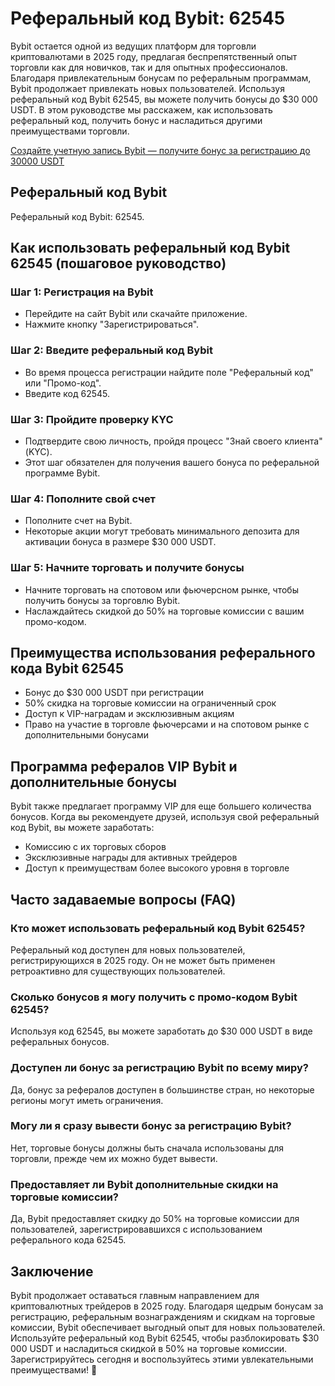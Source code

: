 <h1>Реферальный код Bybit: 62545</h1>
<p>Bybit остается одной из ведущих платформ для торговли криптовалютами в 2025 году, предлагая беспрепятственный опыт торговли как для новичков, так и для опытных профессионалов. Благодаря привлекательным бонусам по реферальным программам, Bybit продолжает привлекать новых пользователей. Используя реферальный код Bybit 62545, вы можете получить бонусы до $30 000 USDT. В этом руководстве мы расскажем, как использовать реферальный код, получить бонус и насладиться другими преимуществами торговли.</p>

<a href="https://partner.bybit.com/b/62545" target="_blank">Создайте учетную запись Bybit — получите бонус за регистрацию до 30000 USDT</a>

<h2>Реферальный код Bybit</h2>
<p>Реферальный код Bybit: 62545.</p>

<h2>Как использовать реферальный код Bybit 62545 (пошаговое руководство)</h2>
<h3>Шаг 1: Регистрация на Bybit</h3>
<ul>
      <li>Перейдите на сайт Bybit или скачайте приложение.</li>
      <li>Нажмите кнопку "Зарегистрироваться".</li>
</ul>
    
<h3>Шаг 2: Введите реферальный код Bybit</h3>
<ul>
      <li>Во время процесса регистрации найдите поле "Реферальный код" или "Промо-код".</li>
      <li>Введите код 62545.</li>
</ul>

<h3>Шаг 3: Пройдите проверку KYC</h3>
<ul>
      <li>Подтвердите свою личность, пройдя процесс "Знай своего клиента" (KYC).</li>
      <li>Этот шаг обязателен для получения вашего бонуса по реферальной программе Bybit.</li>
</ul>

<h3>Шаг 4: Пополните свой счет</h3>
<ul>
      <li>Пополните счет на Bybit.</li>
      <li>Некоторые акции могут требовать минимального депозита для активации бонуса в размере $30 000 USDT.</li>
</ul>

<h3>Шаг 5: Начните торговать и получите бонусы</h3>
<ul>
      <li>Начните торговать на спотовом или фьючерсном рынке, чтобы получить бонусы за торговлю Bybit.</li>
      <li>Наслаждайтесь скидкой до 50% на торговые комиссии с вашим промо-кодом.</li>
</ul>

<h2>Преимущества использования реферального кода Bybit 62545</h2>
<ul>
      <li>Бонус до $30 000 USDT при регистрации</li>
      <li>50% скидка на торговые комиссии на ограниченный срок</li>
      <li>Доступ к VIP-наградам и эксклюзивным акциям</li>
      <li>Право на участие в торговле фьючерсами и на спотовом рынке с дополнительными бонусами</li>
</ul>

<h2>Программа рефералов VIP Bybit и дополнительные бонусы</h2>
<p>Bybit также предлагает программу VIP для еще большего количества бонусов. Когда вы рекомендуете друзей, используя свой реферальный код Bybit, вы можете заработать:</p>
<ul>
      <li>Комиссию с их торговых сборов</li>
      <li>Эксклюзивные награды для активных трейдеров</li>
      <li>Доступ к преимуществам более высокого уровня в торговле</li>
</ul>

<h2>Часто задаваемые вопросы (FAQ)</h2>
<h3>Кто может использовать реферальный код Bybit 62545?</h3>
<p>Реферальный код доступен для новых пользователей, регистрирующихся в 2025 году. Он не может быть применен ретроактивно для существующих пользователей.</p>

<h3>Сколько бонусов я могу получить с промо-кодом Bybit 62545?</h3>
<p>Используя код 62545, вы можете заработать до $30 000 USDT в виде реферальных бонусов.</p>

<h3>Доступен ли бонус за регистрацию Bybit по всему миру?</h3>
<p>Да, бонус за рефералов доступен в большинстве стран, но некоторые регионы могут иметь ограничения.</p>

<h3>Могу ли я сразу вывести бонус за регистрацию Bybit?</h3>
<p>Нет, торговые бонусы должны быть сначала использованы для торговли, прежде чем их можно будет вывести.</p>

<h3>Предоставляет ли Bybit дополнительные скидки на торговые комиссии?</h3>
<p>Да, Bybit предоставляет скидку до 50% на торговые комиссии для пользователей, зарегистрировавшихся с использованием реферального кода 62545.</p>

<h2>Заключение</h2>
<p>Bybit продолжает оставаться главным направлением для криптовалютных трейдеров в 2025 году. Благодаря щедрым бонусам за регистрацию, реферальным вознаграждениям и скидкам на торговые комиссии, Bybit обеспечивает выгодный опыт для новых пользователей. Используйте реферальный код Bybit 62545, чтобы разблокировать $30 000 USDT и насладиться скидкой в 50% на торговые комиссии. Зарегистрируйтесь сегодня и воспользуйтесь этими увлекательными преимуществами! 🚀</p>
</body>
